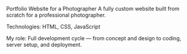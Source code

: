 Portfolio Website for a Photographer
A fully custom website built from scratch for a professional photographer.

Technologies: HTML, CSS, JavaScript

My role: Full development cycle — from concept and design to coding, server setup, and deployment.

